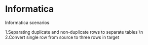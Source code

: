 # Informatica
Informatica scenarios

1.Separating duplicate and non-duplicate rows to separate tables \n
2.Convert single row from source to three rows in target
